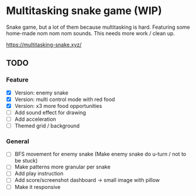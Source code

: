 # Multitasking snake game (WIP)

Snake game, but a lot of them because multitasking is hard. Featuring some home-made nom nom nom sounds. This needs more work / clean up.

https://multitasking-snake.xyz/

## TODO

### Feature

- [x] Version: enemy snake
- [x] Version: multi control mode with red food
- [x] Version: x3 more food opportunities
- [ ] Add sound effect for drawing
- [ ] Add acceleration
- [ ] Themed grid / background

### General

- [ ] BFS movement for enemy snake (Make enemy snake do u-turn / not to be stuck)
- [ ] Make patterns more granular per snake
- [ ] Add play instruction
- [ ] Add score/screenshot dashboard -> small image with pillow
- [ ] Make it responsive
